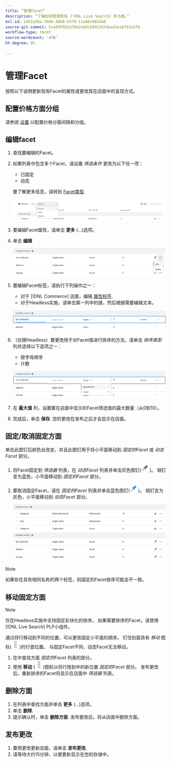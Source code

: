 ```yaml
---
title: “管理Facet”
description: “了解如何管理现有 [!DNL Live Search] 多方面。”
exl-id: 1d51a36a-20d6-46b6-b379-11e46c8824a0
source-git-commit: bce69f952e70e2e8dcb892357dea41e18f61e5f6
workflow-type: tm+mt
source-wordcount: '476'
ht-degree: 0%

---
```


# 管理Facet

按照以下说明更新现有Facet的属性或更改其在店面中的呈现方式。

## 配置价格方面分组

请参阅 [设置](settings.md) 以配置价格分面间隔和分组。

## 编辑facet

1. 查找要编辑的Facet。
1. 如果列表中包含多个Facet，请设置 *筛选条件* 更改为以下任一项：

   * 已固定
   * 动态

   要了解更多信息，请转到 [Facet类型](facets-type.md).

   ![筛选Facet](assets/facets-filter-by-cropped.png)

1. 要编辑Facet属性，请单击 **更多** (...)选项。
1. 单击 **编辑**

   ![编辑选项](assets/facet-edit-menu.png)

1. 要编辑Facet标签，请执行下列操作之一：

   * 对于 [!DNL Commerce] 店面，编辑 [属性标签](https://experienceleague.adobe.com/docs/commerce-admin/catalog/product-attributes/product-attributes.html).
   * 对于Headless实施，请单击第一列中的值，然后根据需要编辑文本。

   ![编辑标签](assets/facet-edit-label.png)

1. （仅限Headless）要更改用于对Facet值进行排序的方法，请单击 *排序类型* 列并选择以下选项之一：

   * 按字母顺序
   * 计数

   ![编辑计数](assets/facets-edit-count.png)

1. 在 **最大值** 列，设置要在店面中显示的Facet筛选值的最大数量（从0到10）。
1. 完成后，单击 **保存**.
您的更改在发布之后才会显示在店面。

## 固定/取消固定方面

单击此图钉后颜色会改变，并且此图钉用于将小平面移动到 *固定的Facet* 或 *动态Facet* 部分。

1. 将Facet固定到 *筛选器* 列表，在 *动态Facet* 列表并单击灰色图钉(![插针选择器](assets/btn-pin-gray.png))。
销钉变为蓝色，小平面移动到 *固定的Facet* 部分。
1. 要取消固定Facet，请在 *固定的Facet* 列表并单击蓝色图钉(![插针选择器](assets/btn-pin-blue.png))。
销钉变为灰色，小平面移动到 *动态Facet* 部分。

   ![固定和动态Facet](assets/facets-pinned-unpinned.png)

>[!NOTE]
>
>如果存在具有相同名称的两个标签，则固定的Facet排序可能会不一致。

## 移动固定方面

>[!NOTE]
>
>仅在Headless实施中支持固定彩块化的排序。 如果需要排序的Facet，请使用 [!DNL Live Search] PLP小组件。

通过将行移动到不同的位置，可以更改固定小平面的顺序。 钉住刻面具有 *移动* 图标(![移动选择器](assets/btn-move.png))的行首位置。 与固定Facet不同，动态Facet无法移动。

1. 在中查找方面 *固定的Facet* 列表的部分。
1. 使用 **移动** (![移动选择器](assets/btn-move.png))图标以将行拖到中的新位置 *固定的Facet* 部分。
发布更改后，重新排序的Facet将显示在店面中 *筛选器* 列表。

## 删除方面

1. 在列表中查找方面并单击 **更多** (...)选项。
1. 单击 **删除**.
1. 提示确认时，单击 **删除方面**.
发布更改后，将从店面中删除方面。

## 发布更改

1. 要用更改更新店面，请单击 **发布更改**.
1. 请等待大约15分钟，以便更新显示在您的存储中。
